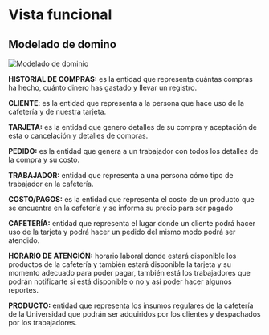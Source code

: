 # Vista funcional

## Modelado de domino
![Modelado de dominio](//md/img/modeloDominio.png)

<b>HISTORIAL DE COMPRAS:</b> es la entidad que representa cuántas compras ha hecho, cuánto dinero has gastado y llevar un registro.

<b>CLIENTE</b>: es la entidad que representa a la persona que hace uso de la cafetería y de nuestra tarjeta.

<b>TARJETA:</b> es la entidad que genero detalles de su compra y aceptación de esta o cancelación y detalles de compras.

<b>PEDIDO:</b> es la entidad que genera a un trabajador con todos los detalles de la compra y su costo.

<b>TRABAJADOR:</b> entidad que representa a una persona cómo tipo de trabajador en la cafetería.

<b>COSTO/PAGOS:</b> es la entidad que representa el costo de un producto que se encuentra en la cafetería y se informa su precio para ser pagado

<b>CAFETERÍA:</b> entidad que representa el lugar donde un cliente podrá hacer uso de la tarjeta y podrá hacer un pedido del mismo modo podrá ser atendido.

<b>HORARIO DE ATENCIÓN:</b> horario laboral donde estará disponible los productos de la cafetería y también estará disponible la tarjeta y su momento adecuado para poder pagar, también está los trabajadores que podrán notificarte si está disponible o no y así poder hacer algunos reportes.

<b>PRODUCTO:</b> entidad que representa los insumos regulares de la cafetería de la Universidad que podrán ser adquiridos por los clientes y despachados por los trabajadores.

